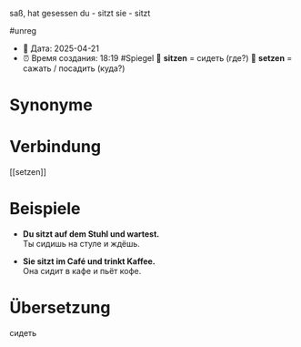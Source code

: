 saß, hat gesessen
du - sitzt
sie - sitzt

#unreg
- 📍 Дата: 2025-04-21
- ⏰ Время создания: 18:19
#Spiegel 
🔄 **sitzen** = сидеть (где?) 
🔁 **setzen** = сажать / посадить (куда?)
# Synonyme

# Verbindung 
[[setzen]]

# Beispiele
- **Du sitzt auf dem Stuhl und wartest.**  
    Ты сидишь на стуле и ждёшь.
    
- **Sie sitzt im Café und trinkt Kaffee.**  
    Она сидит в кафе и пьёт кофе.
# Übersetzung
сидеть